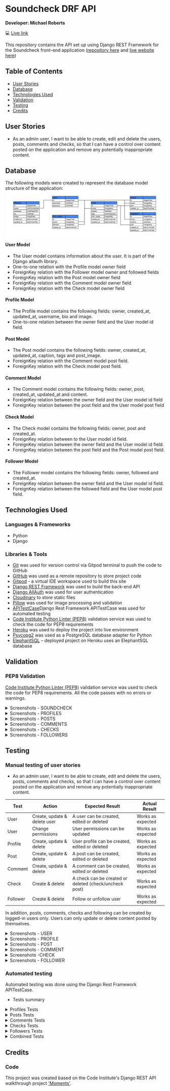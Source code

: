 # Soundcheck DRF API

**Developer: Michael Roberts**

💻 [Live link](https://soundcheck-drf-api-15efb796f01f.herokuapp.com/)

This repository contains the API set up using Django REST Framework for the Soundcheck front-end application ([repository here](https://github.com/mykki92/CI_PP5_SOUNDCHECK) and [live website here](https://soundcheck-13ffdc050395.herokuapp.com/))


## Table of Contents
  - [User Stories](#user-stories)
  - [Database](#database)
  - [Technologies Used](#technologies-used)
  - [Validation](#validation)
  - [Testing](#testing)
  - [Credits](#credits)


## User Stories
- As an admin user, I want to be able to create, edit and delete the users, posts, comments and checks, so that I can have a control over content posted on the application and remove any potentially inappropriate content.


## Database
The following models were created to represent the database model structure of the application:
<img src="docs/readme/soundcheck-database-diagram.png">

#### User Model
- The User model contains information about the user. It is part of the Django allauth library.
- One-to-one relation with the Profile model owner field
- ForeignKey relation with the Follower model owner and followed fields
- ForeignKey relation with the Post model owner field
- ForeignKey relation with the Comment model owner field
- ForeignKey relation with the Check model owner field

#### Profile Model
- The Profile model contains the following fields: owner, created_at, updated_at, username, bio and image.
- One-to-one relation between the owner field and the User model id field.

#### Post Model
- The Post model contains the following fields: owner, created_at, updated_at, caption, tags and post_image.
- ForeignKey relation with the Comment model post field.
- ForeignKey relation with the Check model post field.

#### Comment Model
- The Comment model contains the following fields: owner, post, created_at, updated_at and content.
- ForeignKey relation between the owner field and the User model id field
- ForeignKey relation between the post field and the User model post field

#### Check Model
- The Check model contains the following fields: owner, post and created_at.
- ForeignKey relation between to the User model id field.
- ForeignKey relation between the owner field and the User model id field.
- ForeignKey relation between the post field and the Post model post field.

#### Follower Model
- The Follower model contains the following fields: owner, followed and created_at.
- ForeignKey relation between the owner field and the User model id field.
- ForeignKey relation between the followed field and the User model post field.


## Technologies Used
### Languages & Frameworks
- Python
- Django

### Libraries & Tools
- [Git](https://git-scm.com/) was used for version control via Gitpod terminal to push the code to GitHub
- [GitHub](https://github.com/) was used as a remote repository to store project code
- [Gitpod](https://gitpod.io/workspaces) - a virtual IDE workspace used to build this site
- [Django REST Framework](https://www.django-rest-framework.org/) was used to build the back-end API
- [Django AllAuth](https://django-allauth.readthedocs.io/en/latest/index.html) was used for user authentication
- [Cloudinary](https://cloudinary.com/) to store static files
- [Pillow](https://pillow.readthedocs.io/en/stable/) was used for image processing and validation
- [APITestCase](https://www.django-rest-framework.org/api-guide/testing/)Django Rest Framework APITestCase was used for automated testing
- [Code Institute Python Linter (PEP8)](https://pep8ci.herokuapp.com/) validation service was used to check the code for PEP8 requirements 
- [Heroku](https://heroku.com) was used to deploy the project into live environment
- [Psycopg2](https://www.psycopg.org/docs/) was used as a PostgreSQL database adapter for Python
- [ElephantSQL](https://www.postgresql.org/) – deployed project on Heroku uses an ElephantSQL database


## Validation
### PEP8 Validation
[Code Institute Python Linter (PEP8)](https://pep8ci.herokuapp.com/) validation service was used to check the code for PEP8 requirements. All the code passes with no errors or warnings.

<details><summary>Screenshots - SOUNDCHECK</summary>
    <details><summary>Permissions</summary>
    <img src="docs/validation/soundcheck_permissions_validation.png">
    </details>
    <details><summary>Serializers</summary>
    <img src="docs/validation/soundcheck_serializers_validation.png">
    </details>
    <details><summary>Urls</summary>
    <img src="docs/validation/soundcheck_urls_validation.png">
    </details>
    <details><summary>Views</summary>
    <img src="docs/validation/soundcheck_views_validation.png">
    </details>
</details>

<details><summary>Screenshots - PROFILES</summary>
    <details><summary>Models</summary>
    <img src="docs/validation/profiles_models_validation.png">
    </details>
    <details><summary>Serializers</summary>
    <img src="docs/validation/profiles_serializers_validation.png">
    </details>
    <details><summary>Tests</summary>
    <img src="docs/validation/profiles_tests_validation.png">
    </details>
    <details><summary>Urls</summary>
    <img src="docs/validation/profiles_urls_validation.png">
    </details>
    <details><summary>Views</summary>
    <img src="docs/validation/profiles_views_validation.png">
    </details>
</details>

<details><summary>Screenshots - POSTS</summary>
    <details><summary>Models</summary>
    <img src="docs/validation/posts_models_validation.png">
    </details>
    <details><summary>Serializers</summary>
    <img src="docs/validation/posts_serializers_validation.png">
    </details>
    <details><summary>Tests</summary>
    <img src="docs/validation/posts_tests_validation.png">
    </details>
    <details><summary>Urls</summary>
    <img src="docs/validation/posts_urls_validation.png">
    </details>
    <details><summary>Views</summary>
    <img src="docs/validation/posts_views_validation.png">
    </details>
</details>

<details><summary>Screenshots - COMMENTS</summary>
    <details><summary>Models</summary>
    <img src="docs/validation/comments_models_validation.png">
    </details>
    <details><summary>Serializers</summary>
    <img src="docs/validation/comments_serializers_validation.png">
    </details>
    <details><summary>Tests</summary>
    <img src="docs/validation/comments_tests_validation.png">
    </details>
    <details><summary>Urls</summary>
    <img src="docs/validation/comments_urls_validation.png">
    </details>
    <details><summary>Views</summary>
    <img src="docs/validation/comments_views_validation.png">
    </details>
</details>

<details><summary>Screenshots - CHECKS</summary>
    <details><summary>Models</summary>
    <img src="docs/validation/checks_models_validation.png">
    </details>
    <details><summary>Serializers</summary>
    <img src="docs/validation/checks_serializers_validation.png">
    </details>
    <details><summary>Tests</summary>
    <img src="docs/validation/checks_tests_validation.png">
    </details>
    <details><summary>Urls</summary>
    <img src="docs/validation/checks_urls_validation.png">
    </details>
    <details><summary>Views</summary>
    <img src="docs/validation/checks_views_validation.png">
    </details>
</details>

<details><summary>Screenshots - FOLLOWERS</summary>
    <details><summary>Models</summary>
    <img src="docs/validation/followers_models_validation.png">
    </details>
    <details><summary>Serializers</summary>
    <img src="docs/validation/followers_serializers_validation.png">
    </details>
    <details><summary>Tests</summary>
    <img src="docs/validation/followers_tests_validation.png">
    </details>
    <details><summary>Urls</summary>
    <img src="docs/validation/followers_urls_validation.png">
    </details>
    <details><summary>Views</summary>
    <img src="docs/validation/followers_views_validation.png">
    </details>
</details>


## Testing
### Manual testing of user stories
- As an admin user, I want to be able to create, edit and delete the users, posts, comments and checks, so that I can have a control over content posted on the application and remove any potentially inappropriate content.

**Test** | **Action** | **Expected Result** | **Actual Result**
-------- | ------------------- | ------------------- | -----------------
User | Create, update & delete user | A user can be created, edited or deleted | Works as expected
User | Change permissions | User permissions can be updated | Works as expected
Profile | Create, update & delete | User profile can be created, edited or deleted | Works as expected
Post | Create, update & delete | A post can be created, edited or deleted | Works as expected
Comment | Create, update & delete | A comment can be created, edited or deleted | Works as expected
Check | Create & delete | A check can be created or deleted (check/uncheck post) | Works as expected
Follower | Create & delete | Follow or unfollow user | Works as expected

In addition, posts, comments, checks and following can be created by logged-in users only. Users can only update or delete content posted by themselves.

<details><summary>Screenshots - USER</summary>
    <details><summary>Create user</summary>
    <img src="docs/testing/user_create_test_01.png">
    <img src="docs/testing/user_create_test_02.png">
    <img src="docs/testing/user_create_test_03.png">
    </details>
    <details><summary>Update user</summary>
    <img src="docs/testing/user_update_test_01.png">
    <img src="docs/testing/user_update_test_02.png">
    <img src="docs/testing/user_update_test_03.png">
    </details>
    <details><summary>Delete user</summary>
    <img src="docs/testing/user_delete_test_01.png">
    <img src="docs/testing/user_delete_test_02.png">
    <img src="docs/testing/user_delete_test_03.png">
    </details>
    <details><summary>Change user permissions</summary>
    <img src="docs/testing/user_change_permissions_test_01.png">
    <img src="docs/testing/user_change_permissions_test_02.png">
    <img src="docs/testing/user_change_permissions_test_03.png">
    </details>
</details>

<details><summary>Screenshots - PROFILE</summary>
    <details><summary>Update profile</summary>
    <img src="docs/testing/profile_update_test_01.png">
    <img src="docs/testing/profile_update_test_02.png">
    <img src="docs/testing/profile_update_test_03.png">
    </details>
    <details><summary>Delete profile</summary>
    <img src="docs/testing/profile_delete_test_01.png">
    <img src="docs/testing/profile_delete_test_02.png">
    <img src="docs/testing/profile_delete_test_03.png">
    </details>
    <details><summary>Create profile</summary>
    <img src="docs/testing/profile_create_test_01.png">
    <img src="docs/testing/profile_create_test_02.png">
    <img src="docs/testing/profile_create_test_03.png">
    </details>
</details>

<details><summary>Screenshots - POST</summary>
    <details><summary>Create post</summary>
    <img src="docs/testing/post_create_test_01.png">
    <img src="docs/testing/post_create_test_02.png">
    </details>
    <details><summary>Update post</summary>
    <img src="docs/testing/post_update_test_01.png">
    <img src="docs/testing/post_update_test_02.png">
    </details>
    <details><summary>Delete post</summary>
    <img src="docs/testing/post_delete_test_01.png">
    <img src="docs/testing/post_delete_test_02.png">
    <img src="docs/testing/post_delete_test_03.png">
    </details>
</details>

<details><summary>Screenshots - COMMENT</summary>
    <details><summary>Create comment</summary>
    <img src="docs/testing/comment_create_test_01.png">
    <img src="docs/testing/comment_create_test_02.png">
    </details>
    <details><summary>Update comment</summary>
    <img src="docs/testing/comment_update_test_01.png">
    <img src="docs/testing/comment_update_test_02.png">
    </details>
    <details><summary>Delete comment</summary>
    <img src="docs/testing/comment_delete_test_01.png">
    <img src="docs/testing/comment_delete_test_02.png">
    <img src="docs/testing/comment_delete_test_03.png">
    </details>
</details>

<details><summary>Screenshots -CHECK </summary>
    <details><summary>Create check</summary>
    <img src="docs/testing/check_create_test_01.png">
    <img src="docs/testing/check_create_test_02.png">
    <img src="docs/testing/check_create_test_02.png">
    </details>
    <details><summary>Delete check</summary>
    <img src="docs/testing/check_delete_test_01.png">
    <img src="docs/testing/check_delete_test_02.png">
    <img src="docs/testing/check_delete_test_03.png">
    </details>
</details>

<details><summary>Screenshots - FOLLOWER</summary>
    <details><summary>Create follow</summary>
    <img src="docs/testing/follower_create_test_01.png">
    <img src="docs/testing/follower_create_test_02.png">
    <img src="docs/testing/follower_create_test_02.png">
    </details>
    <details><summary>Delete follow</summary>
    <img src="docs/testing/follower_delete_test_01.png">
    <img src="docs/testing/follower_delete_test_02.png">
    <img src="docs/testing/follower_delete_test_03.png">
    </details>
</details>

### Automated testing
Automated testing was done using the Django Rest Framework APITestCase.

- Tests summary
<details><summary>Profiles Tests</summary>
<img src="docs/testing/apitest_soundcheck_profiles.png">
</details>

<details><summary>Posts Tests</summary>
<img src="docs/testing/apitest_soundcheck_posts.png">
</details>

<details><summary>Comments Tests</summary>
<img src="docs/testing/apitest_soundcheck_comments.png">
</details>

<details><summary>Checks Tests</summary>
<img src="docs/testing/apitest_soundcheck_checks.png">
</details>

<details><summary>Followers Tests</summary>
<img src="docs/testing/apitest_soundcheck_followers.png">
</details>

<details><summary>Combined Tests</summary>
<img src="docs/testing/apitest_soundcheck_combined.png">
</details>


## Credits
### Code
This project was created based on the Code Institute's Django REST API walkthrough project ['Moments'](https://github.com/Code-Institute-Solutions/drf-api).